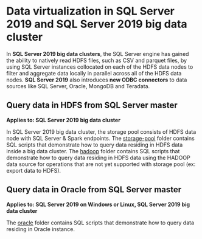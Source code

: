 # Data virtualization in SQL Server 2019 and SQL Server 2019 big data cluster

In **SQL Server 2019 big data clusters**, the SQL Server engine has gained the ability to natively read HDFS files, such as CSV and parquet files, by using SQL Server instances collocated on each of the HDFS data nodes to filter and aggregate data locally in parallel across all of the HDFS data nodes. **SQL Server 2019** also introduces **new ODBC connectors** to data sources like SQL Server, Oracle, MongoDB and Teradata.

## Query data in HDFS from SQL Server master

**Applies to: SQL Server 2019 big data cluster**

In SQL Server 2019 big data cluster, the storage pool consists of HDFS data node with SQL Server & Spark endpoints. The [storage-pool](storage-pool) folder contains SQL scripts that demonstrate how to query data residing in HDFS data inside a big data cluster. The [hadoop](hadoop) folder contains SQL scripts that demonstrate how to query data residing in HDFS data using the HADOOP data source for
operations that are not yet supported with storage pool (ex: export data to HDFS).

## Query data in Oracle from SQL Server master

**Applies to: SQL Server 2019 on Windows or Linux, SQL Server 2019 big data cluster**

The [oracle](oracle) folder contains SQL scripts that demonstrate how to query data residing in Oracle instance.
